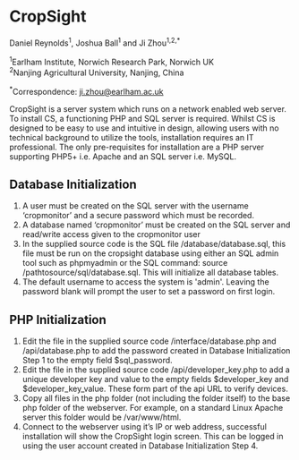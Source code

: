 # CropSight

Daniel Reynolds<sup>1</sup>, Joshua Ball<sup>1</sup> and Ji Zhou<sup>1,2,*</sup>

<sup>1</sup>Earlham Institute, Norwich Research Park, Norwich UK  
<sup>2</sup>Nanjing Agricultural University, Nanjing, China

<sup>*</sup>Correspondence: ji.zhou@earlham.ac.uk


CropSight is a server system which runs on a network enabled web server.
To install CS, a functioning PHP and SQL server is required. Whilst CS is designed
to be easy to use and intuitive in design, allowing users with no technical background
to utilize the tools, installation requires an IT professional. The only pre-requisites
for installation are a PHP server supporting PHP5+ i.e. Apache and an SQL server
i.e. MySQL.

## Database Initialization

1.	A user must be created on the SQL server with the username ‘cropmonitor’ and a
    secure password which must be recorded. 
2.	A database named ‘cropmonitor’ must be created on the SQL server and read/write
    access given to the cropmonitor user
3.	In the supplied source code is the SQL file /database/database.sql, this file must be
    run on the cropsight database using either an SQL admin tool such as phpmyadmin or
    the SQL command: source /pathtosource/sql/database.sql. This will initialize all
	database tables.
4.	The default username to access the system is 'admin'. Leaving the password blank will prompt
	the user to set a password on first login.

## PHP Initialization

1.	Edit the file in the supplied source code /interface/database.php and /api/database.php
    to add the password created in Database Initialization Step 1 to the empty field $sql_password.
2.	Edit the file in the supplied source code /api/developer_key.php to add a unique developer
    key and value to the empty fields $developer_key and $developer_key_value. These form part
	of the api URL to verify devices.
3.	Copy all files in the php folder (not including the folder itself) to the base php
    folder of the webserver. For example, on a standard Linux Apache server this folder
	would be /var/www/html.
4.	Connect to the webserver using it’s IP or web address, successful installation will
    show the CropSight login screen. This can be logged in using the user account created
	in Database Initialization Step 4.
